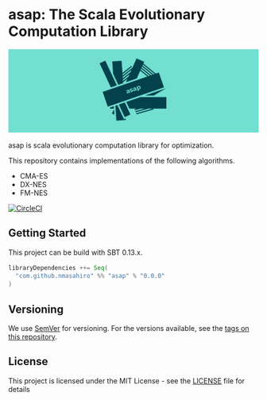 # asap: The Scala Evolutionary Computation Library
![asap logo](https://github.com/nmasahiro/asap/blob/master/asap_logo.png)


asap is scala evolutionary computation library for optimization.

This repository contains implementations of the following algorithms.

* CMA-ES
* DX-NES
* FM-NES


[![CircleCI](https://circleci.com/gh/nmasahiro/asap/tree/master.svg?style=shield)](https://circleci.com/gh/nmasahiro/asap/tree/master)


## Getting Started

This project can be build with SBT 0.13.x.

```scala
libraryDependencies ++= Seq(
  "com.github.nmasahiro" %% "asap" % "0.0.0"
)

```


## Versioning

We use [SemVer](http://semver.org/) for versioning. For the versions available, see the [tags on this repository](https://github.com/nmasahiro/crfmnes/tags). 


## License

This project is licensed under the MIT License - see the [LICENSE](https://github.com/nmasahiro/asap/blob/master/LICENSE) file for details
